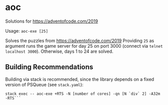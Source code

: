 # aoc
Solutions for https://adventofcode.com/2019

Usage: `aoc-exe [25]`

Solves the puzzles from https://adventofcode.com/2019
Providing `25` as argument runs the game server for day 25 on port 3000 (connect via `telnet localhost 3000`).
Otherwise, days 1 to 24 are solved.

## Building Recommendations

Building via stack is recommended, since the library depends on a fixed version of PSQueue (see `stack.yaml`):

```stack build
stack exec -- aoc-exe +RTS -N [number of cores] -qn [N `div` 2] -A32m -RTS```
